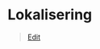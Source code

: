 # Lokalisering

> [Edit](https://github.com/FMDatahub/Portal/blob/main/docs/Moduler/Mobility/Lokalisering.md)
